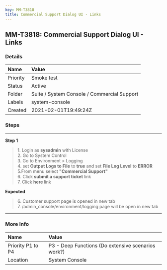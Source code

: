 ```yaml
---
key: MM-T3818
title: Commercial Support Dialog UI - Links
---
```


## MM-T3818: Commercial Support Dialog UI - Links

### Details

| Name     | Value                                       |
| :------- | :------------------------------------------ |
| Priority | Smoke test                                  |
| Status   | Active                                      |
| Folder   | Suite / System Console / Commercial Support |
| Labels   | system-console                              |
| Created  | 2021-02-01T19:49:24Z                        |

### Steps

<hr/>

**Step 1**

> <article>1. Login as <strong>sysadmin</strong> with License<br>2. Go to System Control<br>3. Go to Environment &gt; Logging<br>4. set <strong>Output Logs to File</strong> to <strong>true</strong> and set <strong>File Log Level</strong> to <strong>ERROR</strong><br>5.From menu select <strong>"Commercial Support"</strong><br>6. Click <strong>submit a support ticket&nbsp;</strong>link<br>7. Click <strong>here&nbsp;</strong>link</article>

**Expected**

> <article>6. Customer support page is opened in new tab<br>7. /admin_console/environment/logging page will be open in new tab</article>

<hr/>

### More Info

| Name              | Value                                              |
| :---------------- | :------------------------------------------------- |
| Priority P1 to P4 | P3 - Deep Functions (Do extensive scenarios work?) |
| Location          | System Console                                     |
